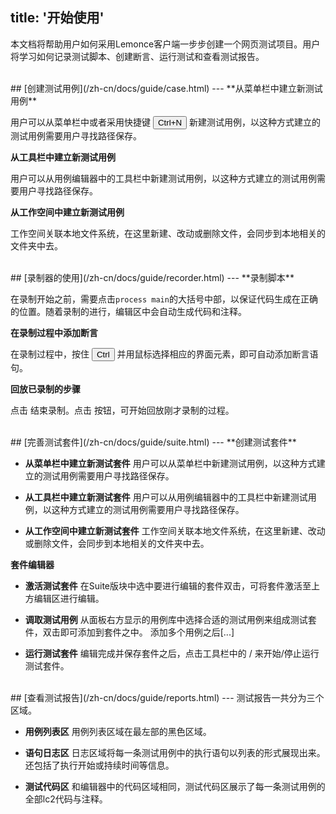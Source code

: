 title: '开始使用'
---
本文档将帮助用户如何采用Lemonce客户端一步步创建一个网页测试项目。用户将学习如何记录测试脚本、创建断言、运行测试和查看测试报告。

<br/>
## [创建测试用例](/zh-cn/docs/guide/case.html)
---
**从菜单栏中建立新测试用例**

用户可以从菜单栏中或者采用快捷键 <button>Ctrl+N</button> 新建测试用例，以这种方式建立的测试用例需要用户寻找路径保存。

**从工具栏中建立新测试用例**

用户可以从用例编辑器中的工具栏中新建测试用例，以这种方式建立的测试用例需要用户寻找路径保存。

**从工作空间中建立新测试用例**

工作空间关联本地文件系统，在这里新建、改动或删除文件，会同步到本地相关的文件夹中去。

<br/>
## [录制器的使用](/zh-cn/docs/guide/recorder.html)
---
 **录制脚本**
 
在录制开始之前，需要点击`process main`的大括号中部，以保证代码生成在正确的位置。随着录制的进行，编辑区中会自动生成代码和注释。

**在录制过程中添加断言**

在录制过程中，按住 <button>Ctrl</button> 并用鼠标选择相应的界面元素，即可自动添加断言语句。

**回放已录制的步骤**

点击 <i class="fa fa-stop-circle-o" style="color:red"></i> 结束录制。点击 <i class="fa fa-play"></i> 按钮，可开始回放刚才录制的过程。

<br/>
## [完善测试套件](/zh-cn/docs/guide/suite.html)
---
**创建测试套件**

- **从菜单栏中建立新测试套件**
用户可以从菜单栏中新建测试用例，以这种方式建立的测试用例需要用户寻找路径保存。

- **从工具栏中建立新测试套件**
用户可以从用例编辑器中的工具栏中新建测试用例，以这种方式建立的测试用例需要用户寻找路径保存。

- **从工作空间中建立新测试套件**
工作空间关联本地文件系统，在这里新建、改动或删除文件，会同步到本地相关的文件夹中去。

**套件编辑器**

- **激活测试套件**
在Suite版块中选中要进行编辑的套件双击，可将套件激活至上方编辑区进行编辑。

- **调取测试用例**
从面板右方显示的用例库中选择合适的测试用例来组成测试套件，双击即可添加到套件之中。
添加多个用例之后[...]

- **运行测试套件**
编辑完成并保存套件之后，点击工具栏中的 <i class="fa fa-play"></i> / <i class="fa fa-stop"></i>  来开始/停止运行测试套件。

<br/>
## [查看测试报告](/zh-cn/docs/guide/reports.html)
---
测试报告一共分为三个区域。

- **用例列表区**  用例列表区域在最左部的黑色区域。

- **语句日志区**  日志区域将每一条测试用例中的执行语句以列表的形式展现出来。还包括了执行开始或持续时间等信息。

- **测试代码区**  和编辑器中的代码区域相同，测试代码区展示了每一条测试用例的全部lc2代码与注释。
